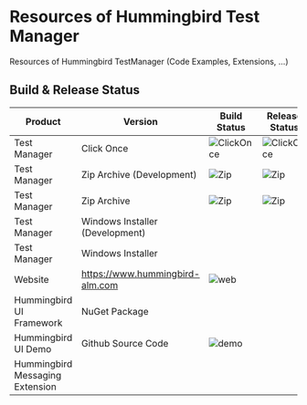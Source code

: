 # Resources of Hummingbird Test Manager
Resources of Hummingbird TestManager (Code Examples, Extensions, ...)

## Build & Release Status

Product | Version | Build Status | Release Status
---|---|---|---
Test Manager | Click Once| ![ClickOnce](https://hummingbird.visualstudio.com/_apis/public/build/definitions/e4481dd4-13a9-413a-bbc3-905032a1726a/8/badge) | ![ClickOnce](https://rmsprodscussu1.vsrm.visualstudio.com/A4c7be80f-2544-4f26-b94a-8857d973e0ee/_apis/public/Release/badge/e4481dd4-13a9-413a-bbc3-905032a1726a/2/4)
Test Manager | Zip Archive (Development) | ![Zip](https://hummingbird.visualstudio.com/_apis/public/build/definitions/e4481dd4-13a9-413a-bbc3-905032a1726a/6/badge?branchName=dev&api-version=4.1)| ![Zip](https://rmsprodscussu1.vsrm.visualstudio.com/A4c7be80f-2544-4f26-b94a-8857d973e0ee/_apis/public/Release/badge/e4481dd4-13a9-413a-bbc3-905032a1726a/3/6)
Test Manager | Zip Archive | ![Zip](https://hummingbird.visualstudio.com/_apis/public/build/definitions/e4481dd4-13a9-413a-bbc3-905032a1726a/6/badge?branchName=master&api-version=4.1) | ![Zip](https://rmsprodscussu1.vsrm.visualstudio.com/A4c7be80f-2544-4f26-b94a-8857d973e0ee/_apis/public/Release/badge/e4481dd4-13a9-413a-bbc3-905032a1726a/3/5)
Test Manager | Windows Installer (Development) | |
Test Manager | Windows Installer | |
Website | https://www.hummingbird-alm.com| ![web](https://hummingbird.visualstudio.com/_apis/public/build/definitions/d1baa8e0-69c8-47ca-a984-302332f476a8/9/badge)|
Hummingbird UI Framework | NuGet Package | |
Hummingbird UI Demo | Github Source Code | ![demo](https://hummingbird.visualstudio.com/_apis/public/build/definitions/e4481dd4-13a9-413a-bbc3-905032a1726a/10/badge) |
Hummingbird Messaging Extension | | |
